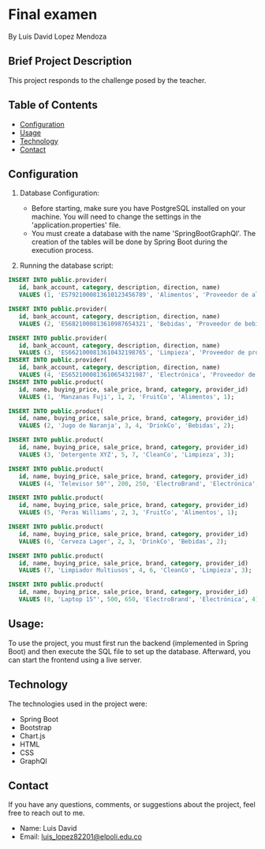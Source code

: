 # Final examen
By Luis David Lopez Mendoza

## Brief Project Description

This project responds to the challenge posed by the teacher.

## Table of Contents

- [Configuration](#configuration)
- [Usage](#usage)
- [Technology](#technology)
- [Contact](#contact)

## Configuration

1. Database Configuration:
   - Before starting, make sure you have PostgreSQL installed on your machine. You will need to change the settings in the 'application.properties' file.
   - You must create a database with the name 'SpringBootGraphQl'. The creation of the tables will be done by Spring Boot during the execution process.

2. Running the database script:

 ```sql
INSERT INTO public.provider(
	id, bank_account, category, description, direction, name)
	VALUES (1, 'ES7921000813610123456789', 'Alimentos', 'Proveedor de alimentos frescos', 'Calle 123, Ciudad', 'Proveedor A');

INSERT INTO public.provider(
	id, bank_account, category, description, direction, name)
	VALUES (2, 'ES6821000813610987654321', 'Bebidas', 'Proveedor de bebidas alcohólicas y no alcohólicas', 'Avenida 45, Ciudad', 'Proveedor B');

INSERT INTO public.provider(
	id, bank_account, category, description, direction, name)
	VALUES (3, 'ES6621000813610432198765', 'Limpieza', 'Proveedor de productos de limpieza', 'Calle 67, Ciudad', 'Proveedor C');
INSERT INTO public.provider(
	id, bank_account, category, description, direction, name)
	VALUES (4, 'ES6521000813610654321987', 'Electrónica', 'Proveedor de dispositivos electrónicos', 'Boulevard 89, Ciudad', 'Proveedor D');
INSERT INTO public.product(
	id, name, buying_price, sale_price, brand, category, provider_id)
	VALUES (1, 'Manzanas Fuji', 1, 2, 'FruitCo', 'Alimentos', 1);

INSERT INTO public.product(
	id, name, buying_price, sale_price, brand, category, provider_id)
	VALUES (2, 'Jugo de Naranja', 3, 4, 'DrinkCo', 'Bebidas', 2);

INSERT INTO public.product(
	id, name, buying_price, sale_price, brand, category, provider_id)
	VALUES (3, 'Detergente XYZ', 5, 7, 'CleanCo', 'Limpieza', 3);

INSERT INTO public.product(
	id, name, buying_price, sale_price, brand, category, provider_id)
	VALUES (4, 'Televisor 50"', 200, 250, 'ElectroBrand', 'Electrónica', 4);

INSERT INTO public.product(
	id, name, buying_price, sale_price, brand, category, provider_id)
	VALUES (5, 'Peras Williams', 2, 3, 'FruitCo', 'Alimentos', 1);

INSERT INTO public.product(
	id, name, buying_price, sale_price, brand, category, provider_id)
	VALUES (6, 'Cerveza Lager', 2, 3, 'DrinkCo', 'Bebidas', 2);

INSERT INTO public.product(
	id, name, buying_price, sale_price, brand, category, provider_id)
	VALUES (7, 'Limpiador Multiusos', 4, 6, 'CleanCo', 'Limpieza', 3);

INSERT INTO public.product(
	id, name, buying_price, sale_price, brand, category, provider_id)
	VALUES (8, 'Laptop 15"', 500, 650, 'ElectroBrand', 'Electrónica', 4);


```
## Usage:
To use the project, you must first run the backend (implemented in Spring Boot) and then execute the SQL file to set up the database. Afterward, you can start the frontend using a live server.

## Technology
The technologies used in the project were:

- Spring Boot
- Bootstrap
- Chart.js
- HTML
- CSS
- GraphQl

## Contact

If you have any questions, comments, or suggestions about the project, feel free to reach out to me.

- Name: Luis David
- Email: luis_lopez82201@elpoli.edu.co

